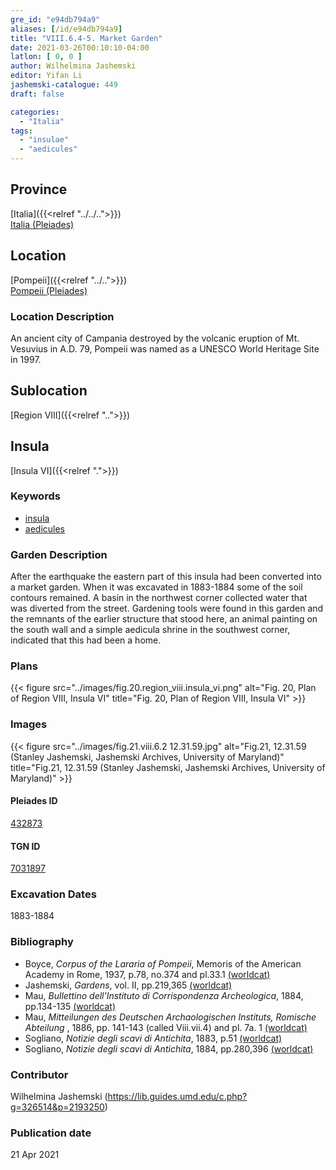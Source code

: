 ```yaml
---
gre_id: "e94db794a9"
aliases: [/id/e94db794a9]
title: "VIII.6.4-5. Market Garden"
date: 2021-03-26T00:10:10-04:00
latlon: [ 0, 0 ]
author: Wilhelmina Jashemski
editor: Yifan Li
jashemski-catalogue: 449
draft: false

categories:
  - "Italia"
tags:
  - "insulae"
  - "aedicules"
---
```


## Province
[Italia]({{<relref "../../..">}}) \
[Italia (Pleiades)](https://pleiades.stoa.org/places/1052)

## Location
[Pompeii]({{<relref "../..">}}) \
[Pompeii (Pleiades)](https://pleiades.stoa.org/places/433032)

### Location Description
An ancient city of Campania destroyed by the volcanic eruption of Mt. Vesuvius in A.D. 79, Pompeii was named as a UNESCO World Heritage Site in 1997.

## Sublocation
[Region VIII]({{<relref "..">}})

## Insula
[Insula VI]({{<relref ".">}})

### Keywords
- [insula](http://vocab.getty.edu/page/aat/300000325)
- [aedicules](http://vocab.getty.edu/page/aat/300002574)

### Garden Description
After the earthquake the eastern part of this insula had been converted into a market garden. When it was excavated in 1883-1884 some of the soil contours remained. A basin in the northwest corner collected water that was diverted from the street. Gardening tools were found in this garden and the remnants of the earlier structure that stood here, an animal painting on the south wall and a simple aedicula shrine in the southwest corner, indicated that this had been a home.

### Plans
{{< figure src="../images/fig.20.region_viii.insula_vi.png" alt="Fig. 20, Plan of Region VIII, Insula VI" title="Fig. 20, Plan of Region VIII, Insula VI" >}}

### Images
{{< figure src="../images/fig.21.viii.6.2 12.31.59.jpg" alt="Fig.21, 12.31.59 (Stanley Jashemski, Jashemski Archives, University of Maryland)" title="Fig.21, 12.31.59 (Stanley Jashemski, Jashemski Archives, University of Maryland)" >}}


#### Pleiades ID
[432873](https://pleiades.stoa.org/places/538911200)

#### TGN ID
[7031897](http://vocab.getty.edu/page/tgn/2053030)

###  Excavation Dates
1883-1884

### Bibliography
* Boyce, *Corpus of the Lararia of Pompeii*, Memoris of the American Academy in Rome, 1937, p.78, no.374 and pl.33.1 [(worldcat)](http://www.worldcat.org/oclc/1131425884)
* Jashemski, *Gardens*, vol. II, pp.219,365 [(worldcat)](http://www.worldcat.org/oclc/1113367431)
* Mau, *Bullettino dell'Instituto di Corrispondenza Archeologica*, 1884, pp.134-135 [(worldcat)](http://www.worldcat.org/oclc/823239162)
* Mau, *Mitteilungen des Deutschen Archaologischen Instituts, Romische Abteilung* , 1886, pp. 141-143 (called Viii.vii.4) and pl. 7a. 1 [(worldcat)](http://www.worldcat.org/oclc/1180386779)
* Sogliano, *Notizie degli scavi di Antichita*, 1883, p.51 [(worldcat)](http://www.worldcat.org/oclc/638883283)
* Sogliano, *Notizie degli scavi di Antichita*, 1884, pp.280,396 [(worldcat)](http://www.worldcat.org/oclc/638883283)


### Contributor
Wilhelmina Jashemski (https://lib.guides.umd.edu/c.php?g=326514&p=2193250)

### Publication date

21 Apr 2021
